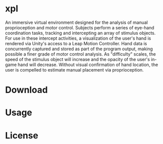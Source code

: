 # xpl
An immersive virtual environment designed for the analysis of manual proprioception and motor control. Subjects perform a series of eye-hand coordination tasks, tracking and intercepting an array of stimulus objects. For use in these intercept activities, a visualization of the user's hand is rendered via Unity's access to a Leap Motion Controller. Hand data is concurrently captured and stored as part of the program output, making possible a finer grade of motor control analysis. As "difficulty" scales, the speed of the stimulus object will increase and the opacity of the user's in-game hand will decrease. Without visual confirmation of hand location, the user is compelled to estimate manual placement via proprioception.
# Download
# Usage
# License
